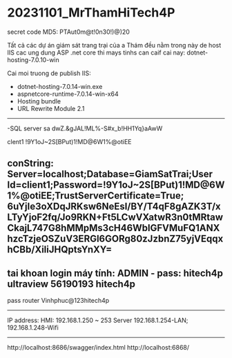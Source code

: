 # 20231101_MrThamHiTech4P

secret code MD5: PTAut0m@t!0n30!)@)20

Tất cả các dự án giám sát trang trại của a Thám đều nằm trong này
de host IIS cac ung dung ASP .net core thi mays tinhs can caif cai nay: dotnet-hosting-7.0.10-win

Cai moi truong de publish IIS:
- dotnet-hosting-7.0.14-win.exe
- aspnetcore-runtime-7.0.14-win-x64
- Hosting bundle
- URL Rewrite Module 2.1
---------------------------------------------------------------------------------------------
-SQL server
sa
dwZ.&gJAL!ML%-S#x_b!HH1Yq}aAwW

clent1
!9Y1oJ~2S[BPut)1!MD@6W1%@otiEE


conString: Server=localhost;Database=GiamSatTrai;User Id=client1;Password=!9Y1oJ~2S[BPut)1!MD@6W1%@otiEE;TrustServerCertificate=True;
6uYjIe3oXDqJRKsw6NeEsI/BY/T4qF8gAZK3T/xLTyYjoF2fq/Jo9RKN+Ft5LCwVXatwR3n0tMRtawCkajL747G8hMMpMs3cH46WblGFVMuFQ1ANXhzcTzjeOSZuV3ERGl6GORg80zJzbnZ75yjVEqqxhCBb/XiliJHQptsYnXY=
---------------------------------------------------------------------------------------------
tai khoan login máy tính: ADMIN - pass: hitech4p
ultraview
56190193
hitech4p
-----------------------------------------------------------------------
pass router
Vinhphuc@123hitech4p

----------------------------------------------------------------------
IP address:
 HMI: 192.168.1.250 ~ 253
 Server 192.168.1.254-LAN; 192.168.1.248-Wifi

 ---------------------------------------------------------------------
 http://localhost:8686/swagger/index.html
 http://localhost:6868/